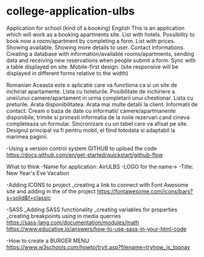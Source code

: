 # college-application-ulbs
Application for school (kind of a booking)
English
This is an application which will work as a booking apartments site.
List with hotels.
Possibility to book now a room/apartment by completing a form.
List with prices.
Showing available.
Showing more details to user.
Contact informations.
Creating a database with information/available rooms/apartments, sending data and receiving new reservations when people submit a form.
Sync with a table displayed on site.
Mobile-first design. (site responsive will be displayed in different forms relative to the width)



Romanian
Aceasta este o aplicatie care va functiona ca si un site de inchiriat apartamente.
Lista cu hotelurile.
Posibilitate de inchiriere a unei/unui camere/apartament in urma completarii unui chestionar.
Lista cu preturile.
Arata disponibilitatea.
Arata mai multe detalii la client.
Informatii de contact.
Cream o baza de date cu informatii/ camere/apartmanente disponibile, trimite si primesti informatia de la noile rezervari cand cineva completeaza un formular.
Sincronizare cu un tabel care va afisat pe site.
Designul principal va fi pentru mobil, el fiind totodata si adaptabil la marimea paginii.




-Using a version control system GITHUB to upload the code 
https://docs.github.com/en/get-started/quickstart/github-flow

What to think
-Name for application: AirULBS
-LOGO for the name->
-Title: New Year's Eve Vacation


-Adding ICONS to project 
_creating a link to connect with Font Awesome site and adding in the <head> of the project
https://fontawesome.com/icons/bars?s=solid&f=classic


-SASS
_Adding SASS functionality
_creating variables for properties
_creating breakpoints using in media querries   
https://sass-lang.com/documentation/modules/math
https://www.educative.io/answers/how-to-use-sass-in-your-html-code


-How to create a BURGER MENU
https://www.w3schools.com/howto/tryit.asp?filename=tryhow_js_topnav


